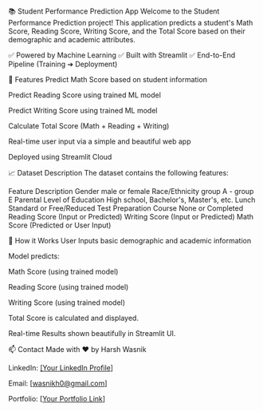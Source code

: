 📚 Student Performance Prediction App
Welcome to the Student Performance Prediction project!
This application predicts a student's Math Score, Reading Score, Writing Score, and the Total Score based on their demographic and academic attributes.

✅ Powered by Machine Learning
✅ Built with Streamlit
✅ End-to-End Pipeline (Training ➔ Deployment)

🚀 Features
Predict Math Score based on student information

Predict Reading Score using trained ML model

Predict Writing Score using trained ML model

Calculate Total Score (Math + Reading + Writing)

Real-time user input via a simple and beautiful web app

Deployed using Streamlit Cloud

📈 Dataset Description
The dataset contains the following features:

Feature	Description
Gender	male or female
Race/Ethnicity	group A - group E
Parental Level of Education	High school, Bachelor's, Master's, etc.
Lunch	Standard or Free/Reduced
Test Preparation Course	None or Completed
Reading Score	(Input or Predicted)
Writing Score	(Input or Predicted)
Math Score	(Predicted or User Input)

🎯 How it Works
User Inputs basic demographic and academic information

Model predicts:

Math Score (using trained model)

Reading Score (using trained model)

Writing Score (using trained model)

Total Score is calculated and displayed.

Real-time Results shown beautifully in Streamlit UI.

📫 Contact
Made with ❤️ by Harsh Wasnik

LinkedIn: [\[Your LinkedIn Profile\]](https://www.linkedin.com/in/harsh-wasnik/)

Email: [wasnikh0@gmail.com]

Portfolio: [[Your Portfolio Link](https://www.datascienceportfol.io/wasnikh0)]